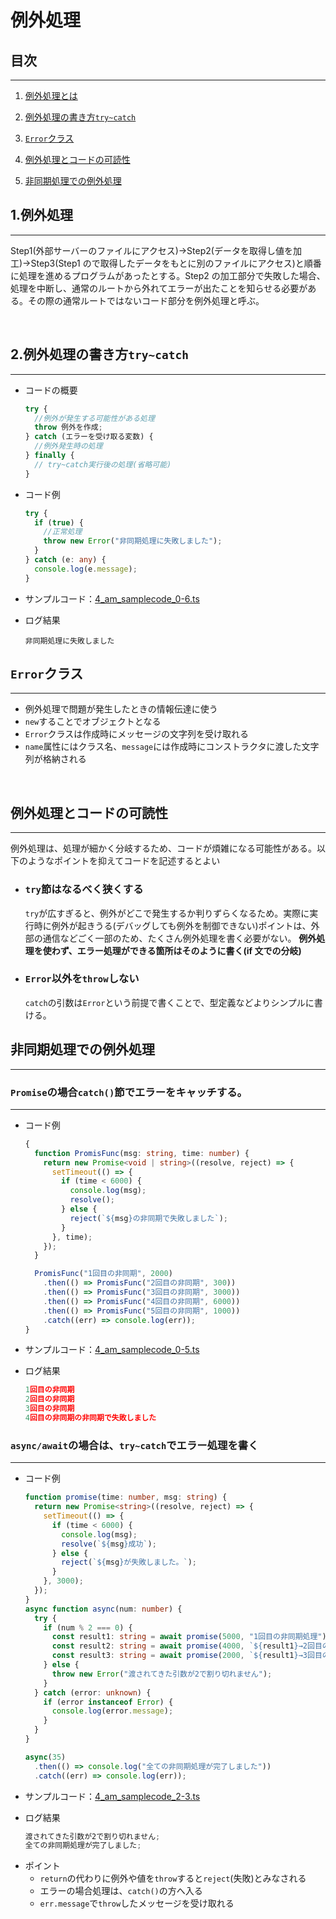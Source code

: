 # 例外処理

## 目次

---

1. [例外処理とは](#anchor1)

1. [例外処理の書き方`try~catch`](#anchor2)

1. [`Error`クラス](#anchor3)

1. [例外処理とコードの可読性](#anchor4)

1. [非同期処理での例外処理](#anchor5)

<div style="page-break-before:always"></div>

<a id="anchor1"></a>

## 1.例外処理

---

Step1(外部サーバーのファイルにアクセス)→Step2(データを取得し値を加工)→Step3(Step1 ので取得したデータをもとに別のファイルにアクセス)と順番に処理を進めるプログラムがあったとする。Step2 の加工部分で失敗した場合、処理を中断し、通常のルートから外れてエラーが出たことを知らせる必要がある。その際の通常ルートではないコード部分を例外処理と呼ぶ。

<br>

<a id="anchor2"></a>

## 2.例外処理の書き方`try~catch`

---

- コードの概要

  ```typescript
  try {
    //例外が発生する可能性がある処理
    throw 例外を作成;
  } catch (エラーを受け取る変数) {
    //例外発生時の処理
  } finally {
    // try~catch実行後の処理(省略可能)
  }
  ```

- コード例

  ```typescript
  try {
    if (true) {
      //正常処理
      throw new Error("非同期処理に失敗しました");
    }
  } catch (e: any) {
    console.log(e.message);
  }
  ```

- サンプルコード：[4_am_samplecode_0-6.ts](../TypeScript_Sample_Code/4_am_pm/src/4_am_samplecode_0-6.ts)

- ログ結果

  ```typesctipt
  非同期処理に失敗しました
  ```

<div style="page-break-before:always"></div>

<a id="anchor3"></a>

## `Error`クラス

---

- 例外処理で問題が発生したときの情報伝達に使う
- `new`することでオブジェクトとなる
- `Error`クラスは作成時にメッセージの文字列を受け取れる
- `name`属性にはクラス名、`message`には作成時にコンストラクタに渡した文字列が格納される

<br>

<a id="anchor4"></a>

## 例外処理とコードの可読性

---

例外処理は、処理が細かく分岐するため、コードが煩雑になる可能性がある。以下のようなポイントを抑えてコードを記述するとよい

- ### `try`節はなるべく狭くする

  `try`が広すぎると、例外がどこで発生するか判りずらくなるため。実際に実行時に例外が起きうる(デバッグしても例外を制御できない)ポイントは、外部の通信などごく一部のため、たくさん例外処理を書く必要がない。
  **例外処理を使わず、エラー処理ができる箇所はそのように書く(if 文での分岐)**

- ### `Error`以外を`throw`しない
  `catch`の引数は`Error`という前提で書くことで、型定義などよりシンプルに書ける。

<div style="page-break-before:always"></div>

<a id="anchor5"></a>

## 非同期処理での例外処理

---

### `Promise`の場合`catch()`節でエラーをキャッチする。

---

- コード例

  ```typescript
  {
    function PromisFunc(msg: string, time: number) {
      return new Promise<void | string>((resolve, reject) => {
        setTimeout(() => {
          if (time < 6000) {
            console.log(msg);
            resolve();
          } else {
            reject(`${msg}の非同期で失敗しました`);
          }
        }, time);
      });
    }

    PromisFunc("1回目の非同期", 2000)
      .then(() => PromisFunc("2回目の非同期", 300))
      .then(() => PromisFunc("3回目の非同期", 3000))
      .then(() => PromisFunc("4回目の非同期", 6000))
      .then(() => PromisFunc("5回目の非同期", 1000))
      .catch((err) => console.log(err));
  }
  ```

- サンプルコード：[4_am_samplecode_0-5.ts](../TypeScript_Sample_Code/4_am_pm/src/4_am_samplecode_0-5.ts)

- ログ結果

  ```typescript
  1回目の非同期
  2回目の非同期
  3回目の非同期
  4回目の非同期の非同期で失敗しました
  ```

<div style="page-break-before:always"></div>

### `async/await`の場合は、`try~catch`でエラー処理を書く

---

- コード例

  ```typescript
  function promise(time: number, msg: string) {
    return new Promise<string>((resolve, reject) => {
      setTimeout(() => {
        if (time < 6000) {
          console.log(msg);
          resolve(`${msg}成功`);
        } else {
          reject(`${msg}が失敗しました。`);
        }
      }, 3000);
    });
  }
  async function async(num: number) {
    try {
      if (num % 2 === 0) {
        const result1: string = await promise(5000, "1回目の非同期処理");
        const result2: string = await promise(4000, `${result1}→2回目の非同期処理`);
        const result3: string = await promise(2000, `${result1}→3回目の非同期処理`);
      } else {
        throw new Error("渡されてきた引数が2で割り切れません");
      }
    } catch (error: unknown) {
      if (error instanceof Error) {
        console.log(error.message);
      }
    }
  }

  async(35)
    .then(() => console.log("全ての非同期処理が完了しました"))
    .catch((err) => console.log(err));
  ```

- サンプルコード：[4_am_samplecode_2-3.ts](../TypeScript_Sample_Code/4_am_pm/src/4_am_samplecode_2-3.ts)

- ログ結果

  ```typescript
  渡されてきた引数が2で割り切れません;
  全ての非同期処理が完了しました;
  ```

<div style="page-break-before:always"></div>

- ポイント
  - `return`の代わりに例外や値を`throw`すると`reject`(失敗)とみなされる
  - エラーの場合処理は、`catch()`の方へ入る
  - `err.message`で`throw`したメッセージを受け取れる
